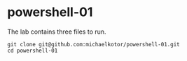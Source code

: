 # powershell-01

The lab contains three files to run.

```
git clone git@github.com:michaelkotor/powershell-01.git
cd powershell-01
```
